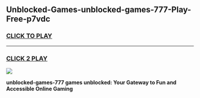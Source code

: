 
## Unblocked-Games-unblocked-games-777-Play-Free-p7vdc
<h3>
<a href="https://premium76.site?title=unblocked-games-777&ref=12A">CLICK TO PLAY</a></h3>
<hr>

<h3>
<a href="https://premium76.site?title=unblocked-games-777&ref=12A">CLICK 2 PLAY</a>
  
</h3>

<a href="https://premium76.site?title=unblocked-games-777&ref=12A"><img src="https://clearcache.store/games.png"></a>


**unblocked-games-777 games unblocked: Your Gateway to Fun and Accessible Online Gaming**
